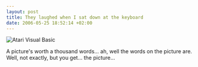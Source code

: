 ```yaml
--- 
layout: post
title: They laughed when I sat down at the keyboard
date: 2006-05-25 18:52:14 +02:00
---
```

![Atari Visual Basic](http://static.flickr.com/51/153155032_b536b7cf1a_o.jpg)

A picture's worth a thousand words... ah, well the words on the picture are. Well, not exactly, but you get... the picture...
